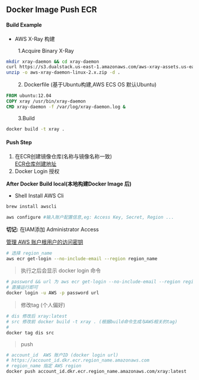## Docker Image Push ECR

#### Build Example

- AWS X-Ray 构建

&emsp;&emsp; 1.Acquire Binary X-Ray
```bash
mkdir xray-daemon && cd xray-daemon
curl https://s3.dualstack.us-east-1.amazonaws.com/aws-xray-assets.us-east-1/xray-daemon/aws-xray-daemon-linux-2.x.zip -o ./aws-xray-daemon-linux-2.x.zip
unzip -o aws-xray-daemon-linux-2.x.zip -d .

```
&emsp;&emsp; 2. Dockerfile (基于Ubuntu构建,AWS ECS OS 默认Ubuntu)

```dockerfile
FROM ubuntu:12.04
COPY xray /usr/bin/xray-daemon
CMD xray-daemon -f /var/log/xray-daemon.log &
``` 
&emsp;&emsp; 3.Build

```bash
docker build -t xray .
```

#### Push Step
1. 在ECR创建镜像仓库(名称与镜像名称一致) \
[ECR仓库创建地址](https://console.aws.amazon.com/ecr/repositories?region=us-east-1)
2. Docker Login 授权 

**After Docker Build local(本地构建Docker Image 后)**

- Shell Install AWS Cli
```bash
brew install awscli
```
```bash
aws configure #输入账户配置信息,eg: Access Key, Secret, Region ...
```
**切记:** 在IAM添加 Administrator Access

[管理 AWS 账户根用户的访问密钥](https://docs.aws.amazon.com/zh_cn/general/latest/gr/managing-aws-access-keys.html)

```bash
# 选择 region_name 
aws ecr get-login --no-include-email --region region_name
```

> 执行之后会显示 docker login 命令

```bash
# password && url 为 aws ecr get-login --no-include-email --region region_name 生成
# 直接运行即可
docker login -u AWS -p password url
```

> 修改tag (个人偏好)

```bash
# dis 修改后 xray:latest
# src 修改前 docker build -t xray . (根据build命令生成与AWS相关的tag)
#
docker tag dis src

```
> push 

```bash
# account_id  AWS 账户ID (docker login url)
# https://account_id.dkr.ecr.region_name.amazonaws.com
# region_name 指定 AWS region
docker push account_id.dkr.ecr.region_name.amazonaws.com/xray:latest
```

